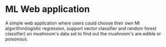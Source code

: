 # ML Web application
A simple web application where users could choose their own Ml algorithm(logistic regression, support vector classifier and random forest classifier) on mushroom's data set to find out the mushroom's are edible or poisonous.
